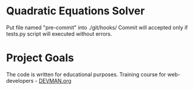 # Quadratic Equations Solver

Put file named "pre-commit" into ./git/hooks/
Commit will accepted only if tests.py 
script will executed without errors.

# Project Goals

The code is written for educational purposes. Training course for web-developers - [DEVMAN.org](https://devman.org)
